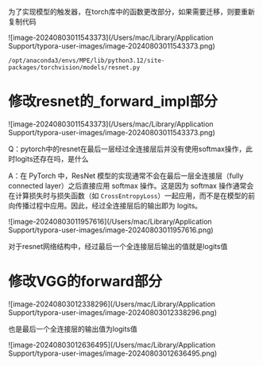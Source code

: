 为了实现模型的触发器，在torch库中的函数更改部分，如果需要迁移，则要重新复制代码

![image-20240803011543373](/Users/mac/Library/Application Support/typora-user-images/image-20240803011543373.png)

```shell
/opt/anaconda3/envs/MPE/lib/python3.12/site-packages/torchvision/models/resnet.py
```





# 修改resnet的\_forward\_impl部分

![image-20240803011543373](/Users/mac/Library/Application Support/typora-user-images/image-20240803011543373.png)

Q：pytorch中的resnet在最后一层经过全连接层后并没有使用softmax操作，此时logits还存在吗，是什么

A：在 PyTorch 中，ResNet 模型的实现通常不会在最后一层全连接层（fully connected layer）之后直接应用 softmax 操作。这是因为 softmax 操作通常会在计算损失时与损失函数（如 `CrossEntropyLoss`）一起应用，而不是在模型的前向传播过程中应用。因此，经过全连接层后的输出即为 logits。

![image-20240803011957616](/Users/mac/Library/Application Support/typora-user-images/image-20240803011957616.png)

对于resnet网络结构中，经过最后一个全连接层后输出的值就是logits值





# 修改VGG的forward部分

![image-20240803012338296](/Users/mac/Library/Application Support/typora-user-images/image-20240803012338296.png)

也是最后一个全连接层的输出值为logits值

![image-20240803012636495](/Users/mac/Library/Application Support/typora-user-images/image-20240803012636495.png)

